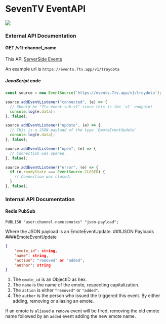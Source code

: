 # SevenTV EventAPI

![](https://cdn.discordapp.com/attachments/817075418640678964/871969835087704124/icon-512x512.png)

### External API Documentation
#### GET /v1/:channel_name
This API [ServerSide Events](https://developer.mozilla.org/en-US/docs/Web/API/Server-sent_events/Using_server-sent_events)

An example url is `https://events.7tv.app/v1/troydota`

##### JavaScript code

```js
const source = new EventSource('https://events.7tv.app/v1/troydota');

source.addEventListener("connected", (e) => {
  // Should be "7tv-event-sub.v1" since this is the `v1` endpoint
  console.log(e.data); 
}, false);

source.addEventListener("update", (e) => {
  // This is a JSON payload of the type `EmoteEventUpdate`
  console.log(e.data);
}, false);

source.addEventListener("open", (e) => {
  // Connection was opened.
}, false);

source.addEventListener("error", (e) => {
  if (e.readyState === EventSource.CLOSED) {
    // Connection was closed.
  }
}, false);
```

### Internal API Documentation
#### Redis PubSub
```redis
PUBLISH "user:channel-name:emotes" "json-payload";
```
Where the JSON payload is an EmoteEventUpdate.
###JSON Payloads
####EmoteEventUpdate
```json
{
	"emote_id": string,
	"name": string,
	"action": "removed" or "added",
	"author": string
}
```
1. The `emote_id` is an ObjectID as hex.
2. The `name` is the name of the emote, respecting capitalization.
3. The `action` is either `"removed"` or `"added"`.
4. The `author` is the person who issued the triggered this event. By either adding, removing or aliasing an emote.

If an emote is `aliased` a `remove` event will be fired, removing the old emote name followed by an `added` event adding the new emote name.
